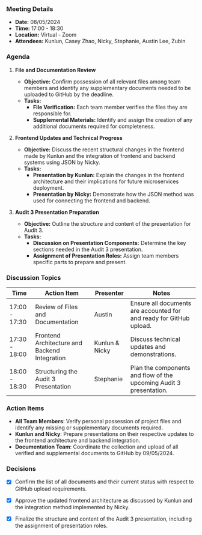 ### Meeting Details

- **Date:** 08/05/2024
- **Time:** 17:00 - 18:30
- **Location:** Virtual - Zoom
- **Attendees:** Kunlun, Casey Zhao, Nicky, Stephanie, Austin Lee, Zubin

### Agenda

1. **File and Documentation Review**
   - **Objective:** Confirm possession of all relevant files among team members and identify any supplementary documents needed to be uploaded to GitHub by the deadline.
   - **Tasks:**
     - **File Verification:** Each team member verifies the files they are responsible for.
     - **Supplemental Materials:** Identify and assign the creation of any additional documents required for completeness.

2. **Frontend Updates and Technical Progress**
   - **Objective:** Discuss the recent structural changes in the frontend made by Kunlun and the integration of frontend and backend systems using JSON by Nicky.
   - **Tasks:**
     - **Presentation by Kunlun:** Explain the changes in the frontend architecture and their implications for future microservices deployment.
     - **Presentation by Nicky:** Demonstrate how the JSON method was used for connecting the frontend and backend.

3. **Audit 3 Presentation Preparation**
   - **Objective:** Outline the structure and content of the presentation for Audit 3.
   - **Tasks:**
     - **Discussion on Presentation Components:** Determine the key sections needed in the Audit 3 presentation.
     - **Assignment of Presentation Roles:** Assign team members specific parts to prepare and present.

### Discussion Topics

| Time          | Action Item                                   | Presenter      | Notes                                                        |
| ------------- | --------------------------------------------- | -------------- | ------------------------------------------------------------ |
| 17:00 - 17:30 | Review of Files and Documentation             | Austin         | Ensure all documents are accounted for and ready for GitHub upload. |
| 17:30 - 18:00 | Frontend Architecture and Backend Integration | Kunlun & Nicky | Discuss technical updates and demonstrations.                |
| 18:00 - 18:30 | Structuring the Audit 3 Presentation          | Stephanie      | Plan the components and flow of the upcoming Audit 3 presentation. |

### Action Items

- **All Team Members**: Verify personal possession of project files and identify any missing or supplementary documents required.
- **Kunlun and Nicky**: Prepare presentations on their respective updates to the frontend architecture and backend integration.
- **Documentation Team**: Coordinate the collection and upload of all verified and supplemental documents to GitHub by 09/05/2024.

### Decisions

- [x] Confirm the list of all documents and their current status with respect to GitHub upload requirements.
- [x] Approve the updated frontend architecture as discussed by Kunlun and the integration method implemented by Nicky.
- [x] Finalize the structure and content of the Audit 3 presentation, including the assignment of presentation roles.

